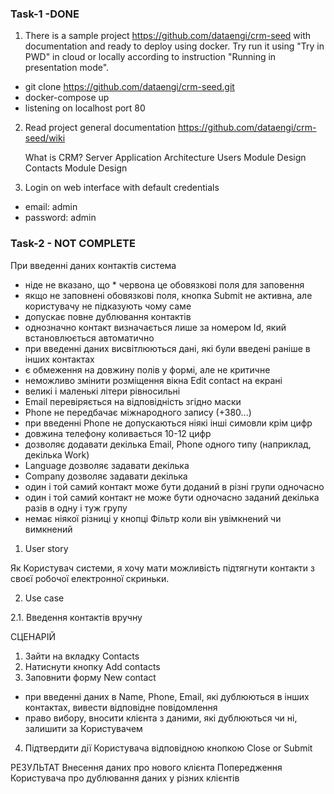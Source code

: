 ### Task-1 -DONE

1. There is a sample project https://github.com/dataengi/crm-seed with documentation and ready to deploy using docker. Try
run it using "Try in PWD" in cloud or locally according to instruction "Running in presentation mode".

- git clone https://github.com/dataengi/crm-seed.git 
- docker-compose up
- listening on localhost port 80


2. Read project general documentation https://github.com/dataengi/crm-seed/wiki

    What is CRM?
    Server Application Architecture
    Users Module Design
    Contacts Module Design


3. Login on web interface with default credentials

- email: admin
- password: admin


### Task-2 - NOT COMPLETE

При введенні даних контактів система
- ніде не вказано, що * червона це обовязкові поля для заповення
- якщо не заповнені обовязкові поля, кнопка Submit не активна, але користувачу не підказують чому саме
- допускає повне дублювання контактів
- однозначно контакт визначається лише за номером Id, який встановлюється автоматично
- при введенні даних висвітлюються дані, які були введені раніше в інших контактах
- є обмеження на довжину полів у формі, але не критичне
- неможливо змінити розміщення вікна Edit contact на екрані
- великі і маленькі літери рівносильні
- Email перевіряється на відповідність згідно маски 
- Phone не передбачає міжнародного запису (+380...)
- при введенні Phone не допускаються ніякі інші симовли крім цифр
- довжина телефону коливається 10-12 цифр
- дозволяє додавати декілька Email, Phone одного типу (наприклад, декілька Work)
- Language дозволяє задавати декілька 
- Company дозволяє задавати декілька 
- один і той самий контакт може бути доданий в різні групи одночасно
- один і той самий контакт не може бути одночасно заданий декілька разів в одну і туж групу
- немає ніякої різниці у кнопці Фільтр коли він увімкнений чи вимкнений


1. User story

Як Користувач системи, я хочу мати можливість  підтягнути  контакти з своєї робочої електронної скриньки.

2. Use case

2.1. Введення контактів вручну

СЦЕНАРІЙ
1. Зайти на вкладку Contacts
2. Натиснути кнопку Add contacts
3. Заповнити форму New contact
- при введенні даних в Name, Phone, Email, які дублюються в інших контактах, вивести відповідне повідомлення 
- право вибору, вносити клієнта з даними, які дублюються чи ні, залишити за Користувачем
4. Підтвердити дії Користувача відповідною кнопкою Close or Submit

РЕЗУЛЬТАТ
Внесення даних про нового клієнта
Попередження Користувача про дублювання даних у різних клієнтів

